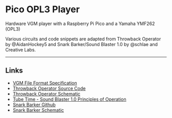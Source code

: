 # Pico OPL3 Player

Hardware VGM player with a Raspberry Pi Pico and a Yamaha YMF262 (OPL3)

Various circuits and code snippets are adapted from Throwback Operator by @AidanHockey5 and Snark Barker/Sound Blaster 1.0 by @schlae and Creative Labs.

---

## Links

* [VGM File Format Specification](https://vgmrips.net/wiki/VGM_Specification)
* [Throwback Operator Source Code](https://github.com/AidanHockey5/Throwback_Operator)
* [Throwback Operator Schematic](https://raw.githubusercontent.com/AidanHockey5/Throwback_Operator/master/Schematic/OPL3_VGM_Player/OPL3_VGM_Player.png)
* [Tube Time - Sound Blaster 1.0 Principles of Operation](http://tubetime.us/index.php/2019/01/19/sound-blaster-1-0-principles-of-operation/)
* [Snark Barker Github](https://github.com/schlae/snark-barker)
* [Snark Barker Schematic](https://raw.githubusercontent.com/schlae/snark-barker/master/SnarkBarker.pdf)
